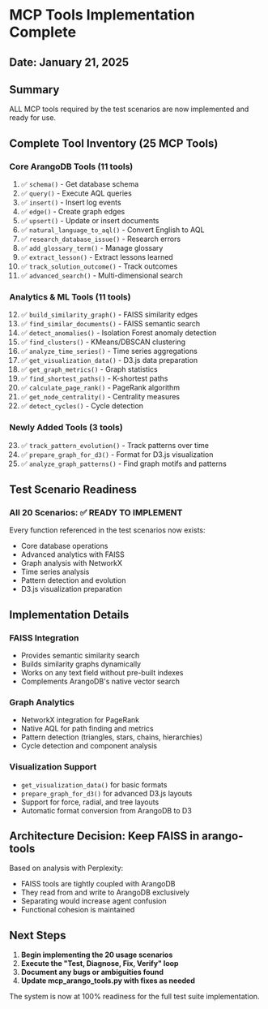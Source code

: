 # MCP Tools Implementation Complete

## Date: January 21, 2025

## Summary

ALL MCP tools required by the test scenarios are now implemented and ready for use.

## Complete Tool Inventory (25 MCP Tools)

### Core ArangoDB Tools (11 tools)
1. ✅ `schema()` - Get database schema
2. ✅ `query()` - Execute AQL queries  
3. ✅ `insert()` - Insert log events
4. ✅ `edge()` - Create graph edges
5. ✅ `upsert()` - Update or insert documents
6. ✅ `natural_language_to_aql()` - Convert English to AQL
7. ✅ `research_database_issue()` - Research errors
8. ✅ `add_glossary_term()` - Manage glossary
9. ✅ `extract_lesson()` - Extract lessons learned
10. ✅ `track_solution_outcome()` - Track outcomes
11. ✅ `advanced_search()` - Multi-dimensional search

### Analytics & ML Tools (11 tools)
12. ✅ `build_similarity_graph()` - FAISS similarity edges
13. ✅ `find_similar_documents()` - FAISS semantic search
14. ✅ `detect_anomalies()` - Isolation Forest anomaly detection
15. ✅ `find_clusters()` - KMeans/DBSCAN clustering
16. ✅ `analyze_time_series()` - Time series aggregations
17. ✅ `get_visualization_data()` - D3.js data preparation
18. ✅ `get_graph_metrics()` - Graph statistics
19. ✅ `find_shortest_paths()` - K-shortest paths
20. ✅ `calculate_page_rank()` - PageRank algorithm
21. ✅ `get_node_centrality()` - Centrality measures
22. ✅ `detect_cycles()` - Cycle detection

### Newly Added Tools (3 tools)
23. ✅ `track_pattern_evolution()` - Track patterns over time
24. ✅ `prepare_graph_for_d3()` - Format for D3.js visualization
25. ✅ `analyze_graph_patterns()` - Find graph motifs and patterns

## Test Scenario Readiness

### All 20 Scenarios: ✅ READY TO IMPLEMENT

Every function referenced in the test scenarios now exists:
- Core database operations
- Advanced analytics with FAISS
- Graph analysis with NetworkX
- Time series analysis
- Pattern detection and evolution
- D3.js visualization preparation

## Implementation Details

### FAISS Integration
- Provides semantic similarity search
- Builds similarity graphs dynamically
- Works on any text field without pre-built indexes
- Complements ArangoDB's native vector search

### Graph Analytics
- NetworkX integration for PageRank
- Native AQL for path finding and metrics
- Pattern detection (triangles, stars, chains, hierarchies)
- Cycle detection and component analysis

### Visualization Support
- `get_visualization_data()` for basic formats
- `prepare_graph_for_d3()` for advanced D3.js layouts
- Support for force, radial, and tree layouts
- Automatic format conversion from ArangoDB to D3

## Architecture Decision: Keep FAISS in arango-tools

Based on analysis with Perplexity:
- FAISS tools are tightly coupled with ArangoDB
- They read from and write to ArangoDB exclusively
- Separating would increase agent confusion
- Functional cohesion is maintained

## Next Steps

1. **Begin implementing the 20 usage scenarios**
2. **Execute the "Test, Diagnose, Fix, Verify" loop**
3. **Document any bugs or ambiguities found**
4. **Update mcp_arango_tools.py with fixes as needed**

The system is now at 100% readiness for the full test suite implementation.